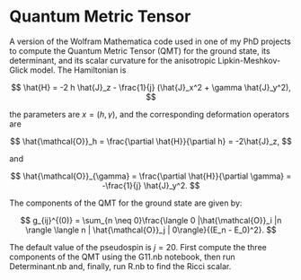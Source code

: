 # Quantum Metric Tensor
A version of the Wolfram Mathematica code used in one of my PhD projects to compute the Quantum Metric Tensor (QMT) for the ground state, its determinant, and its scalar curvature for the anisotropic Lipkin-Meshkov-Glick model. The Hamiltonian is

$$ \hat{H} = -2 h \hat{J}_z - \frac{1}{j} (\hat{J}_x^2 + \gamma \hat{J}_y^2), $$

the parameters are $x=(h,\gamma)$, and the corresponding deformation operators are

$$ \hat{\mathcal{O}}_h = \frac{\partial \hat{H}}{\partial h} = -2\hat{J}_z, $$

and

$$ \hat{\mathcal{O}}_{\gamma} = \frac{\partial \hat{H}}{\partial \gamma} = -\frac{1}{j} \hat{J}_y^2. $$

The components of the QMT for the ground state are given by:

$$ g_{ij}^{(0)} = \sum_{n \neq 0}\frac{\langle 0 |\hat{\mathcal{O}}_i |n \rangle \langle n | \hat{\mathcal{O}}_j | 0\rangle}{(E_n - E_0)^2}. $$

The default value of the pseudospin is $j=20$. First compute the three components of the QMT using the G11.nb notebook, then run Determinant.nb and, finally, run R.nb to find the Ricci scalar.
